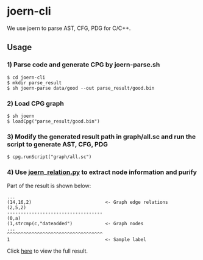 # joern-cli
We use joern to parse AST, CFG, PDG for C/C++.
## Usage
### 1) Parse code and generate CPG by joern-parse.sh

    $ cd joern-cli
    $ mkdir parse_result
    $ sh joern-parse data/good --out parse_result/good.bin
### 2) Load CPG graph

    $ sh joern
    $ loadCpg("parse_result/good.bin")
### 3) Modify the generated result path in graph/all.sc and run the script to generate AST, CFG, PDG

    $ cpg.runScript("graph/all.sc")
 
### 4) Use [joern_relation.py](https://github.com/FrancisWangH/NISL_TIFS2021/blob/main/EdgesGenerationAndDataPreprocess/data_preprocess/joern_relation.py) to extract node information and purify
Part of the result is shown below:

    ...
    (14,16,2)                           <- Graph edge relations
    (2,5,2)
    -----------------------------------
    (0,a)
    (1,strcmp(c,"dateadded")            <- Graph nodes
    ...
    ^^^^^^^^^^^^^^^^^^^^^^^^^^^^^^^^^^^
    1                                   <- Sample label

Click [here](https://github.com/FrancisWangH/NISL_TIFS2021/tree/main/EdgesGenerationAndDataPreprocess/joern-cli/result) to view the full result.
